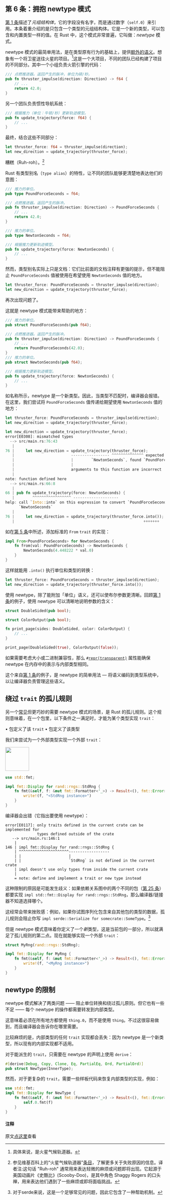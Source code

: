 ## 第 6 条：拥抱 newtype 模式

[第 1 条]描述了*元组结构体*，它的字段没有名字，而是通过数字（`self.0`）来引用。本条着重介绍的是只包含一个类型的元组结构体。它是一个新的类型，可以包含和内置类型一样的值。在 Rust 中，这个模式非常普遍，它叫做：*newtype* 模式。

newtype 模式的最简单用法，是在类型原有行为的基础上，提供[额外的语义]。想象有一个将卫星送往火星的项目。[^1]这是一个大项目，不同的团队已经构建了项目的不同部分。其中一个小组负责火箭引擎的代码：

```rust
/// 点燃推进器。返回产生的脉冲，单位为磅/秒。
pub fn thruster_impulse(direction: Direction) -> f64 {
    // ...
    return 42.0;
}
```

另一个团队负责惯性导航系统：

```rust
/// 根据推力（单位：牛顿/秒）更新轨迹模型。
pub fn update_trajectory(force: f64) {
    // ...
}
```

最终，结合这些不同部分：

```rust
let thruster_force: f64 = thruster_impulse(direction);
let new_direction = update_trajectory(thruster_force);
```

糟糕（Ruh-roh）。[^2]

Rust 有类型别名（`type alias`）的特性，让不同的团队能够更清楚地表达他们的意图：

```rust
/// 推力的单位。
pub type PoundForceSeconds = f64;

/// 点燃推进器。返回产生的脉冲。
pub fn thruster_impulse(direction: Direction) -> PoundForceSeconds {
    // ...
    return 42.0;
}
```
```rust
/// 推力的单位。
pub type NewtonSeconds = f64;

/// 根据推力更新轨迹模型。
pub fn update_trajectory(force: NewtonSeconds) {
    // ...
}
```

然而，类型别名实际上只是文档：它们比前面的文档注释有更强的提示，但不能阻止 `PoundForceSeconds` 值被使用在希望使用 `NewtonSeconds` 值的地方。

```rust
let thruster_force: PoundForceSeconds = thruster_impulse(direction);
let new_direction = update_trajectory(thruster_force);
```

再次出现问题了。

这就是 newtype 模式能带来帮助的地方：

```rust
/// 推力的单位。
pub struct PoundForceSeconds(pub f64);

/// 点燃推进器。返回产生的脉冲。
pub fn thruster_impulse(direction: Direction) -> PoundForceSeconds {
    // ...
    return PoundForceSeconds(42.0);
}
/// 推力的单位。
pub struct NewtonSeconds(pub f64);

/// 根据推力更新轨迹模型。
pub fn update_trajectory(force: NewtonSeconds) {
    // ...
}
```

如名称所示，newtype 是一个新类型。因此，当类型不匹配时，编译器会报错。在这里，我们尝试将 `PoundForceSeconds` 值传递给期望使用 `NewtonSeconds` 值的地方：

```rust
let thruster_force: PoundForceSeconds = thruster_impulse(direction);
let new_direction = update_trajectory(thruster_force);
```

```rust
let new_direction = update_trajectory(thruster_force);
error[E0308]: mismatched types
  --> src/main.rs:76:43
   |
76 |     let new_direction = update_trajectory(thruster_force);
   |                         ----------------- ^^^^^^^^^^^^^^ expected
   |                         |        `NewtonSeconds`, found `PoundForceSeconds`
   |                         |
   |                         arguments to this function are incorrect
   |
note: function defined here
  --> src/main.rs:66:8
   |
66 | pub fn update_trajectory(force: NewtonSeconds) {
   |        ^^^^^^^^^^^^^^^^^ --------------------
help: call `Into::into` on this expression to convert `PoundForceSeconds` into
      `NewtonSeconds`
   |
76 |     let new_direction = update_trajectory(thruster_force.into());
   |                                                         +++++++
```

如在[第 5 条]中所述，添加标准的 `From` `trait` 的实现：

```rust
impl From<PoundForceSeconds> for NewtonSeconds {
    fn from(val: PoundForceSeconds) -> NewtonSeconds {
        NewtonSeconds(4.448222 * val.0)
    }
}
```

这样就能用 `.into()` 执行单位和类型的转换：

```rust
let thruster_force: PoundForceSeconds = thruster_impulse(direction);
let new_direction = update_trajectory(thruster_force.into());
```

使用 newtype，除了能附加「单位」语义，还可以使布尔参数更清晰。回顾[第 1 条]的例子，使用 newtype 可以清晰地说明参数的含义：

```rust
struct DoubleSided(pub bool);

struct ColorOutput(pub bool);

fn print_page(sides: DoubleSided, color: ColorOutput) {
    // ...
}
```

```rust
print_page(DoubleSided(true), ColorOutput(false));
```

如果需要考虑大小或二进制兼容性，那么 <code>#[repr(transparent)]</code> 属性能确保 newtype 在内存中的表示与内部类型相同。

这个来自[第 1 条]的例子，是 newtype 的简单用法 — 将语义编码到类型系统中，以让编译器负责管理这些语义。

## 绕过 `trait` 的孤儿规则

另一个[常见]但更巧妙的需要 newtype 模式的场景，是 Rust 的孤儿规则。这个规则意味着，在一个包里，以下条件之一满足时，才能为某个类型实现 `trait`：

• 包定义了该 `trait`
• 包定义了该类型

我们来尝试为一个外部类型实现一个外部 `trait`：

<div class="ferris"><img src="../images/ferris/does_not_compile.svg" width="75" height="75" /></div>

```rust
use std::fmt;

impl fmt::Display for rand::rngs::StdRng {
    fn fmt(&self, f: &mut fmt::Formatter<'_>) -> Result<(), fmt::Error> {
        write!(f, "<StdRng instance>")
    }
}
```

编译器会出错（它指出要使用 newtype）：

```text
error[E0117]: only traits defined in the current crate can be implemented for
              types defined outside of the crate
   --> src/main.rs:146:1
    |
146 | impl fmt::Display for rand::rngs::StdRng {
    | ^^^^^^^^^^^^^^^^^^^^^^------------------
    | |                     |
    | |                     `StdRng` is not defined in the current crate
    | impl doesn't use only types from inside the current crate
    |
    = note: define and implement a trait or new type instead
```

这种限制的原因是可能发生歧义：如果依赖关系图中的两个不同的包（[第 25 条]）都要实现 `impl std::fmt::Display for rand::rngs::StdRng`，那么编译器/链接器不知道选择哪个。

这经常会带来挫败感：例如，如果你试图序列化包含来自其他包的类型的数据，孤儿规则会阻止你写 `impl serde::Serialize for somecrate::SomeType`。[^3]

但是 newtype 模式意味着你定义了一个*新*类型，这是当前包的一部分，所以就满足了孤儿规则的第二点。现在就能够实现一个外部 `trait`：

```rust
struct MyRng(rand::rngs::StdRng);

impl fmt::Display for MyRng {
    fn fmt(&self, f: &mut fmt::Formatter<'_>) -> Result<(), fmt::Error> {
        write!(f, "<MyRng instance>")
    }
}
```

## newtype 的限制

newtype 模式解决了两类问题 —— 阻止单位转换和绕过孤儿原则。但它也有一些不足 —— 每个 newtype 的操作都需要转发到内部类型。

这意味着必须在所有地方都使用 `thing.0`，而不是使用 `thing`。不过这很容易做到，而且编译器会告诉你在哪里需要。

比较麻烦的是，内部类型的任何 `trait` 实现都会丢失：因为 newtype 是一个新类型，所以现有的内部实现都不适用。

对于能派生的 `trait`，只需要在 newtype 的声明上使用 `derive`：

```rust
#[derive(Debug, Copy, Clone, Eq, PartialEq, Ord, PartialOrd)]
pub struct NewType(InnerType);
```

然而，对于更复杂的 `trait`，需要一些样板代码来恢复内部类型的实现，例如：

```rust
use std::fmt;
impl fmt::Display for NewType {
    fn fmt(&self, f: &mut fmt::Formatter<'_>) -> Result<(), fmt::Error> {
        self.0.fmt(f)
    }
}
```

#### 注释

[^1]: 具体来说，是火星气候轨道器。
[^2]: 参见维基百科上的“火星气候轨道器”[条目](https://en.wikipedia.org/wiki/Mars_Climate_Orbiter)，了解更多关于失败原因的信息。译者注:这句话 "Ruh-roh" 通常用来表达轻微的麻烦或问题即将出现。它起源于美国动画片《史酷比》(Scooby-Doo)，是其中角色 Shaggy Rogers 的口头禅，用来表达他们遇到了一些麻烦或即将面临挑战。
[^3]: 对于serde来说，这是一个足够常见的问题，因此它包含了一种帮助机制。


原文[点这里](https://www.lurklurk.org/effective-rust/newtype.html)查看

<!-- 参考链接 -->

[第 1 条]: item1-use-types.md
[第 5 条]: item5-casts.md
[第 25 条]: ../chapter_4/item25-dep-graph.md

[常见]: https://doc.rust-lang.org/book/ch19-03-advanced-traits.html#using-the-newtype-pattern-to-implement-external-traits-on-external-types
[额外的语义]: https://doc.rust-lang.org/book/ch19-04-advanced-types.html#using-the-newtype-pattern-for-type-safety-and-abstraction
[repr(transparent)]: https://doc.rust-lang.org/reference/type-layout.html#the-transparent-representation
